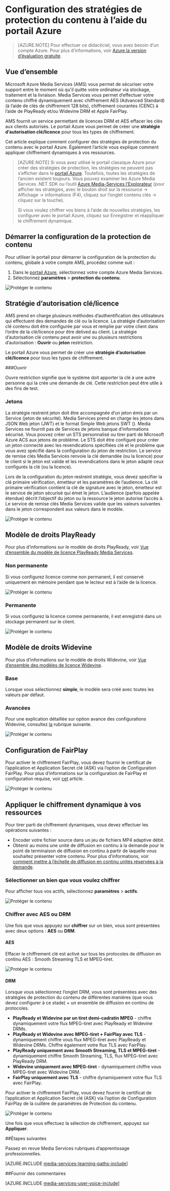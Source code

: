 <properties 
    pageTitle="Configuration des stratégies de protection du contenu à l’aide du portail Azure | Microsoft Azure" 
    description="Cet article explique comment utiliser le portail Azure pour configurer des stratégies de protection du contenu. Également l’article vous explique comment activer le chiffrement dynamique pour vos ressources." 
    services="media-services" 
    documentationCenter="" 
    authors="Juliako" 
    manager="erikre" 
    editor=""/>

<tags 
    ms.service="media-services" 
    ms.workload="media" 
    ms.tgt_pltfrm="na" 
    ms.devlang="na" 
    ms.topic="article" 
    ms.date="10/24/2016"    
    ms.author="juliako"/>

# <a name="configuring-content-protection-policies-using-the-azure-portal"></a>Configuration des stratégies de protection du contenu à l’aide du portail Azure

> [AZURE.NOTE] Pour effectuer ce didacticiel, vous avez besoin d’un compte Azure. Pour plus d’informations, voir [Azure la version d’évaluation gratuite](https://azure.microsoft.com/pricing/free-trial/).

## <a name="overview"></a>Vue d’ensemble

Microsoft Azure Media Services (AMS) vous permet de sécuriser votre support entre le moment où qu'il quitte votre ordinateur via stockage, traitement et la livraison. Media Services vous permet d’effectuer votre contenu chiffré dynamiquement avec chiffrement AES (Advanced Standard) (à l’aide de clés de chiffrement 128 bits), chiffrement courantes (CENC) à l’aide de PlayReady et/ou Widevine DRM et Apple FairPlay. 

AMS fournit un service permettant de licences DRM et AES effacer les clés aux clients autorisés. Le portail Azure vous permet de créer une **stratégie d’autorisation clé/licence** pour tous les types de chiffrement.

Cet article explique comment configurer des stratégies de protection du contenu avec le portail Azure. Également l’article vous explique comment appliquer chiffrement dynamiques à vos ressources.

> [AZURE.NOTE]  Si vous avez utilisé le portail classique Azure pour créer des stratégies de protection, les stratégies ne peuvent pas s’afficher dans le [portail Azure](https://portal.azure.com/). Toutefois, toutes les stratégies de l’ancien existent toujours. Vous pouvez examiner les Azure Media Services .NET SDK ou l’outil [Azure Media-Services l’Explorateur](https://github.com/Azure/Azure-Media-Services-Explorer/releases) (pour afficher les stratégies, avec le bouton droit sur la ressource -> Affichage -> informations (F4), cliquez sur l’onglet contenu clés -> cliquez sur la touche). 
> 
> Si vous voulez chiffrer vos biens à l’aide de nouvelles stratégies, les configurer avec le portail Azure, cliquez sur Enregistrer et réappliquer le chiffrement dynamique. 

## <a name="start-configuring-content-protection"></a>Démarrer la configuration de la protection de contenu

Pour utiliser le portail pour démarrer la configuration de la protection du contenu, globale à votre compte AMS, procédez comme suit :

1. Dans le [portail Azure](https://portal.azure.com/), sélectionnez votre compte Azure Media Services.
2. Sélectionnez **paramètres** > **protection du contenu**.

![Protéger le contenu](./media/media-services-portal-content-protection/media-services-content-protection001.png)
 

## <a name="keylicense-authorization-policy"></a>Stratégie d’autorisation clé/licence

AMS prend en charge plusieurs méthodes d’authentification des utilisateurs qui effectuent des demandes de clé ou la licence. La stratégie d’autorisation clé contenu doit être configurée par vous et remplie par votre client dans l’ordre de la clé/licence pour être delived au client. La stratégie d’autorisation clé contenu peut avoir une ou plusieurs restrictions d’autorisation : **Ouvrir** ou **jeton** restriction.

Le portail Azure vous permet de créer une **stratégie d’autorisation clé/licence** pour tous les types de chiffrement.

###<a name="open"></a>Ouvrir 

Ouvre restriction signifie que le système doit apporter la clé à une autre personne qui la crée une demande de clé. Cette restriction peut être utile à des fins de test. 

### <a name="token"></a>Jetons

La stratégie restreint jeton doit être accompagnée d’un jeton émis par un Service (jeton de sécurité). Media Services prend en charge les jetons dans JSON Web jeton (JWT) et le format Simple Web jetons SWT (). Media Services ne fournit pas de Services de jetons banque d’informations sécurisé. Vous pouvez créer un STS personnalisé ou tirer parti de Microsoft Azure ACS aux jetons de problème. Le STS doit être configuré pour créer un jeton connecté avec les revendications spécifiées clé et le problème que vous avez spécifié dans la configuration du jeton de restriction. Le service de remise clés Media Services renvoie la clé demandée (ou la licence) pour le client si le jeton est valide et les revendications dans le jeton adapté ceux configurés la clé (ou la licence).

Lors de la configuration du jeton restreint stratégie, vous devez spécifier la clé primaire vérification, émetteur et les paramètres de l’audience. La clé primaire vérification contient la clé de signature avec le jeton, émetteur est le service de jeton sécurisé qui émet le jeton. L’audience (parfois appelée étendue) décrit l’objectif du jeton ou la ressource le jeton autorise l’accès à. Le service de remise clés Media Services valide que les valeurs suivantes dans le jeton correspondent aux valeurs dans le modèle.

![Protéger le contenu](./media/media-services-portal-content-protection/media-services-content-protection002.png)

## <a name="playready-rights-template"></a>Modèle de droits PlayReady

Pour plus d’informations sur le modèle de droits PlayReady, voir [Vue d’ensemble du modèle de licence PlayReady Media Services](media-services-playready-license-template-overview.md).

### <a name="non-persistent"></a>Non permanente

Si vous configurez licence comme non permanent, il est conservé uniquement en mémoire pendant que le lecteur est à l’aide de la licence.  

![Protéger le contenu](./media/media-services-portal-content-protection/media-services-content-protection003.png)

### <a name="persistent"></a>Permanente

Si vous configurez la licence comme permanente, il est enregistré dans un stockage permanent sur le client.

![Protéger le contenu](./media/media-services-portal-content-protection/media-services-content-protection004.png)

## <a name="widevine-rights-template"></a>Modèle de droits Widevine

Pour plus d’informations sur le modèle de droits Widevine, voir [Vue d’ensemble des modèles de licence Widevine](media-services-widevine-license-template-overview.md).

### <a name="basic"></a>Base

Lorsque vous sélectionnez **simple**, le modèle sera créé avec toutes les valeurs par défaut.

### <a name="advanced"></a>Avancées

Pour une explication détaillée sur option avance des configurations Widevine, consultez [la](media-services-widevine-license-template-overview.md) rubrique suivante.

![Protéger le contenu](./media/media-services-portal-content-protection/media-services-content-protection005.png)

## <a name="fairplay-configuration"></a>Configuration de FairPlay

Pour activer le chiffrement FairPlay, vous devez fournir le certificat de l’application et Application Secret clé (ASK) via l’option de Configuration FairPlay. Pour plus d’informations sur la configuration de FairPlay et configuration requise, voir [cet](media-services-protect-hls-with-fairplay.md) article.

![Protéger le contenu](./media/media-services-portal-content-protection/media-services-content-protection006.png)

## <a name="apply-dynamic-encryption-to-your-asset"></a>Appliquer le chiffrement dynamique à vos ressources

Pour tirer parti de chiffrement dynamiques, vous devez effectuer les opérations suivantes :

- Encoder votre fichier source dans un jeu de fichiers MP4 adaptive débit.
- Obtenir au moins une unité de diffusion en continu à la demande pour le point de terminaison de diffusion en continu à partir de laquelle vous souhaitez présenter votre contenu. Pour plus d’informations, voir [comment mettre à l’échelle de diffusion en continu unités réservées à la demande](media-services-portal-manage-streaming-endpoints.md).

### <a name="select-an-asset-that-you-want-to-encrypt"></a>Sélectionner un bien que vous voulez chiffrer

Pour afficher tous vos actifs, sélectionnez **paramètres** > **actifs**.

![Protéger le contenu](./media/media-services-portal-content-protection/media-services-content-protection007.png)

### <a name="encrypt-with-aes-or-drm"></a>Chiffrer avec AES ou DRM

Une fois que vous appuyez sur **chiffrer** sur un bien, vous sont présentées avec deux options : **AES** ou **DRM**. 

#### <a name="aes"></a>AES

Effacer le chiffrement clé est activé sur tous les protocoles de diffusion en continu AES : Smooth Streaming TLS et MPEG-tiret.

![Protéger le contenu](./media/media-services-portal-content-protection/media-services-content-protection008.png)

#### <a name="drm"></a>DRM

Lorsque vous sélectionnez l’onglet DRM, vous sont présentées avec des stratégies de protection du contenu de différentes manières (que vous devez configurer à ce stade) + un ensemble de diffusion en continu de protocoles.

- **PlayReady et Widevine par un tiret demi-cadratin MPEG** - chiffre dynamiquement votre flux MPEG-tiret avec PlayReady et Widevine DRMs.
- **PlayReady et Widevine avec MPEG-tiret + FairPlay avec TLS** - dynamiquement chiffre vous flux MPEG-tiret avec PlayReady et Widevine DRMs. Chiffre également votre flux TLS avec FairPlay.
- **PlayReady uniquement avec Smooth Streaming, TLS et MPEG-tiret** - dynamiquement chiffre Smooth Streaming, TLS, flux MPEG-tiret avec PlayReady DRM.
- **Widevine uniquement avec MPEG-tiret** - dynamiquement chiffre vous MPEG-tiret avec Widevine DRM.
- **FairPlay uniquement avec TLS** - chiffre dynamiquement votre flux TLS avec FairPlay.

Pour activer le chiffrement FairPlay, vous devez fournir le certificat de l’application et Application Secret clé (ASK) via l’option de Configuration FairPlay de la cuillère de paramètres de Protection du contenu.

![Protéger le contenu](./media/media-services-portal-content-protection/media-services-content-protection009.png)

Une fois que vous effectuez la sélection de chiffrement, appuyez sur **Appliquer**.

##<a name="next-steps"></a>Étapes suivantes

Passez en revue Media Services rubriques d’apprentissage professionnelles.

[AZURE.INCLUDE [media-services-learning-paths-include](../../includes/media-services-learning-paths-include.md)]

##<a name="provide-feedback"></a>Fournir des commentaires

[AZURE.INCLUDE [media-services-user-voice-include](../../includes/media-services-user-voice-include.md)]





